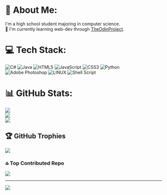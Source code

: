 # 💫 About Me:
I'm a high school student majoring in computer science.<br>
📖 I'm currently learning web-dev through [TheOdinProject](https://www.theodinproject.com/).


# 💻 Tech Stack:
![C#](https://img.shields.io/badge/c%23-%23239120.svg?style=for-the-badge&logo=c-sharp&logoColor=white) ![Java](https://img.shields.io/badge/java-%23ED8B00.svg?style=for-the-badge&logo=java&logoColor=white) ![HTML5](https://img.shields.io/badge/html5-%23E34F26.svg?style=for-the-badge&logo=html5&logoColor=white) ![JavaScript](https://img.shields.io/badge/javascript-%23323330.svg?style=for-the-badge&logo=javascript&logoColor=%23F7DF1E) ![CSS3](https://img.shields.io/badge/css3-%231572B6.svg?style=for-the-badge&logo=css3&logoColor=white) ![Python](https://img.shields.io/badge/python-3670A0?style=for-the-badge&logo=python&logoColor=ffdd54) ![Adobe Photoshop](https://img.shields.io/badge/adobephotoshop-%2331A8FF.svg?style=for-the-badge&logo=adobephotoshop&logoColor=white) ![LINUX](https://img.shields.io/badge/Linux-FCC624?style=for-the-badge&logo=linux&logoColor=black) ![Shell Script](https://img.shields.io/badge/shell_script-%23121011.svg?style=for-the-badge&logo=gnu-bash&logoColor=white)
# 📊 GitHub Stats:
![](https://github-readme-stats.vercel.app/api?username=guylev38&theme=dark&hide_border=false&include_all_commits=false&count_private=false)<br/>
![](https://github-readme-streak-stats.herokuapp.com/?user=guylev38&theme=dark&hide_border=false)<br/>
![](https://github-readme-stats.vercel.app/api/top-langs/?username=guylev38&theme=dark&hide_border=false&include_all_commits=false&count_private=false&layout=compact)

## 🏆 GitHub Trophies
![](https://github-profile-trophy.vercel.app/?username=guylev38&theme=monokai&no-frame=false&no-bg=true&margin-w=4)

### 🔝 Top Contributed Repo
![](https://github-contributor-stats.vercel.app/api?username=guylev38&limit=5&theme=monokai&combine_all_yearly_contributions=true)

---
[![](https://visitcount.itsvg.in/api?id=guylev38&icon=0&color=1)](https://visitcount.itsvg.in)

<!-- Proudly created with GPRM ( https://gprm.itsvg.in ) -->
